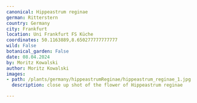 ```yaml
---
canonical: Hippeastrum reginae
german: Ritterstern
country: Germany
city: Frankfurt
location: Uni Frankfurt FS Küche
coordinates: 50.1163889,8.650277777777777
wild: False
botanical_garden: False
date: 08.04.2024
by: Moritz Kowalski
author: Moritz Kowalski
images:
- path: /plants/germany/hippeastrumReginae/hippeastrum_reginae_1.jpg
  description: close up shot of the flower of Hippeastrum reginae

---
```

